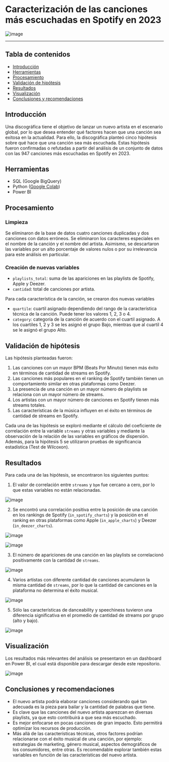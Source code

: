 # Caracterización de las canciones más escuchadas en Spotify en 2023
![image](https://github.com/karlarochaes/spotify-2023-hipotesis/assets/88100992/7eeb8062-6a33-47cc-9c51-7acbca704bfb)

---

## Tabla de contenidos
- [Introducción](#introducción)
- [Herramientas](#herramientas)
- [Procesamiento](#procesamiento)
- [Validación de hipótesis](#validación-de-hipótesis)
- [Resultados](#resultados)
- [Visualización](#visualización)
- [Conclusiones y recomendaciones](#conclusiones-y-recomendaciones)

## Introducción
Una discográfica tiene el objetivo de lanzar un nuevo artista en el escenario global, por lo que desea entender qué factores hacen que una canción sea exitosa en la actualidad. Para ello, la discográfica planteó cinco hipótesis sobre qué hace que una canción sea más escuchada. Estas hipótesis fueron confirmadas o refutadas a partir del análisis de un conjunto de datos con las 947 canciones más escuchadas en Spotify en 2023.

## Herramientas
- SQL (Google BigQuery)
- Python ([Google Colab](https://colab.research.google.com/drive/1Vq0BOw6nHnrbLTKc5unCCr2E8173U8DU?usp=sharing))
- Power BI

## Procesamiento
### Limpieza
Se eliminaron de la base de datos cuatro canciones duplicadas y dos canciones con datos erróneos. Se eliminaron los caracteres especiales en el nombre de la canción y el nombre del artista. Asimismo, se descartaron las variables por un alto porcentaje de valores nulos o por su irrelevancia para este análisis en particular.

### Creación de nuevas variables
- `playlists_total`: suma de las apariciones en las playlists de Spotify, Apple y Deezer.
- `cantidad`: total de canciones por artista.
  
Para cada característica de la canción, se crearon dos nuevas variables
- `quartile`: cuartil asignado dependiendo del rango de la característica técnica de la canción. Puede tener los valores 1, 2, 3 o 4.
- `category`: categoría de la canción de acuerdo con el cuartil asignado. A los cuartiles 1, 2 y 3 se les asignó el grupo Bajo, mientras que al cuartil 4 se le asignó el grupo Alto. 
  
## Validación de hipótesis
Las hipótesis planteadas fueron:

1. Las canciones con un mayor BPM (Beats Por Minuto) tienen más éxito en términos de cantidad de streams en Spotify. 
2. Las canciones más populares en el ranking de Spotify también tienen un comportamiento similar en otras plataformas como Deezer.
3. La presencia de una canción en un mayor número de playlists se relaciona con un mayor número de streams.
4. Los artistas con un mayor número de canciones en Spotify tienen más streams totales.
5. Las características de la música influyen en el éxito en términos de cantidad de streams en Spotify.

Cada una de las hipótesis se exploró mediante el cálculo del coeficiente de correlación entre la variable `streams` y otras variables y mediante la observación de la relación de las variables en gráficos de dispersión. Además, para la hipótesis 5 se utilizaron pruebas de significancia estadística (Test de Wilcoxon).

## Resultados
Para cada una de las hipótesis, se encontraron los siguientes puntos:
1. El valor de correlación entre `streams` y `bpm` fue cercano a cero, por lo que estas variables no están relacionadas.

![image](https://github.com/karlarochaes/spotify-2023-hipotesis/assets/88100992/d5b040a7-5b9f-4e2d-b09b-3909a78e36d3)

2. Se encontró una correlación positiva entre la posición de una canción en los rankings de Spotify (`in_spotify_charts`) y la posición en el ranking en otras plataformas como Apple (`in_apple_charts`) y Deezer (`in_deezer_charts`).

![image](https://github.com/karlarochaes/spotify-2023-hipotesis/assets/88100992/798f437e-6a1e-4e02-9e85-f3d91d71e1af)

![image](https://github.com/karlarochaes/spotify-2023-hipotesis/assets/88100992/1e89264b-5dd7-4487-bd20-36cbc9830345)
   
3. El número de apariciones de una canción en las playlists se correlacionó positivamente con la cantidad de `streams`.
   
![image](https://github.com/karlarochaes/spotify-2023-hipotesis/assets/88100992/c933da66-966c-4d3a-8d3e-e5b9e84f735c)

4. Varios artistas con diferente cantidad de canciones acumularon la misma cantidad de `streams`, por lo que la cantidad de canciones en la plataforma no determina el éxito musical.

![image](https://github.com/karlarochaes/spotify-2023-hipotesis/assets/88100992/11d1984c-158c-463d-b57e-460a6f2504c4)

5. Sólo las características de danceability y speechiness tuvieron una diferencia significativa en el promedio de cantidad de streams por grupo (alto y bajo).

![image](https://github.com/karlarochaes/spotify-2023-hipotesis/assets/88100992/d081a4e4-9bc0-4402-b82d-51320ee4434e)

## Visualización
Los resultados más relevantes del análisis se presentaron en un dashboard en Power BI, el cual está disponible para descargar desde este repositorio.

![image](https://github.com/karlarochaes/spotify-2023-hipotesis/assets/88100992/646f13df-ddac-4acb-8f62-5bef77ea2481)

## Conclusiones y recomendaciones
- El nuevo artista podría elaborar canciones considerando qué tan adecuada es la pieza para bailar y la cantidad de palabras que tiene.
- Es clave que las canciones del nuevo artista aparezcan en diversas playlists, ya que esto contribuirá a que sea más escuchado.
- Es mejor enfocarse en pocas canciones de gran impacto. Esto permitirá optimizar los recursos de producción.
- Más allá de las características técnicas, otros factores podrían relacionarse con el éxito musical de una canción, por ejemplo: estrategias de marketing, género musical, aspectos demográficos de los consumidores, entre otras. Es recomendable explorar también estas variables en función de las características del nuevo artista.
